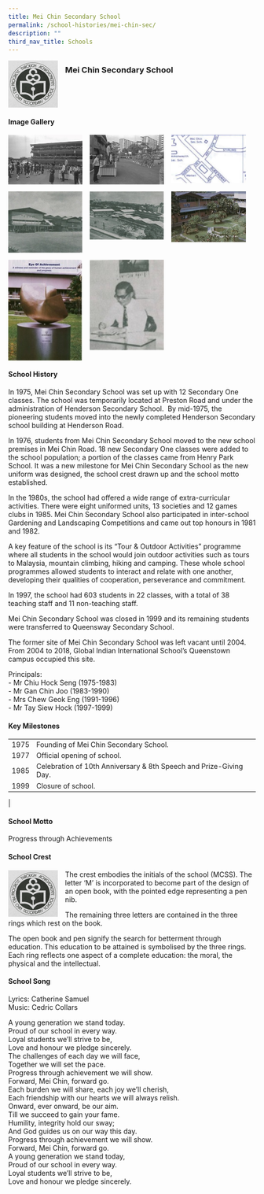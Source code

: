 ```yaml
---
title: Mei Chin Secondary School
permalink: /school-histories/mei-chin-sec/
description: ""
third_nav_title: Schools
---
```

<img src="/images/meichinsec1.png" style="width:20%;margin-right:15px;" align = "left">

### **Mei Chin Secondary School**

<br clear="left">

#### **Image Gallery**

<p><a href="https://d1yxymztqoj7qn.amplifyapp.com/images/meichinsec2.jpg">  
<img src="/images/meichinsec2.jpg" style="width:30%;margin-right:15px;" align = "left">
</a></p>

<p><a href="https://d1yxymztqoj7qn.amplifyapp.com/images/meichinsec3.jpg">  
<img src="/images/meichinsec3.jpg" style="width:30%;margin-right:15px;" align = "left">
</a></p>

<p><a href="https://d1yxymztqoj7qn.amplifyapp.com/images/meichinsec4.jpg">  
<img src="/images/meichinsec4.jpg" style="width:30%;margin-right:15px;" align = "left">
</a></p>

<br clear="left">

<p><a href="https://d1yxymztqoj7qn.amplifyapp.com/images/meichinsec5.jpg">  
<img src="/images/meichinsec5.jpg" style="width:30%;margin-right:15px;" align = "left">
</a></p>

<p><a href="https://d1yxymztqoj7qn.amplifyapp.com/images/meichinsec6.jpg">  
<img src="/images/meichinsec6.jpg" style="width:30%;margin-right:15px;" align = "left">
</a></p>

<p><a href="https://d1yxymztqoj7qn.amplifyapp.com/images/meichinsec9.jpg">  
<img src="/images/meichinsec9.jpg" style="width:30%;margin-right:15px;" align = "left">
</a></p>

<br clear="left">

<p><a href="https://d1yxymztqoj7qn.amplifyapp.com/images/meichinsec8.jpg">  
<img src="/images/meichinsec8.jpg" style="width:30%;margin-right:15px;" align = "left">
</a></p>

<p><a href="https://d1yxymztqoj7qn.amplifyapp.com/images/meichinsec7.jpg">  
<img src="/images/meichinsec7.jpg" style="width:30%;margin-right:15px;" align = "left">
</a></p>

<br clear="left">

#### **School History**
In 1975, Mei Chin Secondary School was set up with 12 Secondary One classes. The school was temporarily located at Preston Road and under the administration of Henderson Secondary School.  By mid-1975, the pioneering students moved into the newly completed Henderson Secondary school building at Henderson Road.

In 1976, students from Mei Chin Secondary School moved to the new school premises in Mei Chin Road. 18 new Secondary One classes were added to the school population; a portion of the classes came from Henry Park School. It was a new milestone for Mei Chin Secondary School as the new uniform was designed, the school crest drawn up and the school motto established.

In the 1980s, the school had offered a wide range of extra-curricular activities. There were eight uniformed units, 13 societies and 12 games clubs in 1985. Mei Chin Secondary School also participated in inter-school Gardening and Landscaping Competitions and came out top honours in 1981 and 1982.

A key feature of the school is its “Tour & Outdoor Activities” programme where all students in the school would join outdoor activities such as tours to Malaysia, mountain climbing, hiking and camping. These whole school programmes allowed students to interact and relate with one another, developing their qualities of cooperation, perseverance and commitment.

In 1997, the school had 603 students in 22 classes, with a total of 38 teaching staff and 11 non-teaching staff.

Mei Chin Secondary School was closed in 1999 and its remaining students were transferred to Queensway Secondary School.

The former site of Mei Chin Secondary School was left vacant until 2004. From 2004 to 2018, Global Indian International School’s Queenstown campus occupied this site.

Principals:<br>
\- Mr Chiu Hock Seng (1975-1983)<br>
\- Mr Gan Chin Joo (1983-1990)<br>
\- Mrs Chew Geok Eng (1991-1996)<br>
\- Mr Tay Siew Hock (1997-1999)

#### **Key Milestones**

|  |  |
|:---:|---|
| 1975 | Founding of Mei Chin Secondary School. |
| 1977 | Official opening of school. |
| 1985 | Celebration of 10th Anniversary & 8th Speech and Prize-Giving Day. |
| 1999 | Closure of school. |
|

#### **School Motto**
Progress through Achievements

#### **School Crest**
<img src="/images/meichinsec1.png" style="width:20%;margin-right:15px;" align = "left">

The crest embodies the initials of the school (MCSS). The letter ‘M’ is incorporated to become part of the design of an open book, with the pointed edge representing a pen nib. 

The remaining three letters are contained in the three rings which rest on the book.

The open book and pen signify the search for betterment through education. This education to be attained is symbolised by the three rings. Each ring reflects one aspect of a complete education: the moral, the physical and the intellectual.

#### **School Song**
Lyrics: Catherine Samuel<br>
Music: Cedric Collars<br>

A young generation we stand today.<br>
Proud of our school in every way.<br>
Loyal students we’ll strive to be,<br>
Love and honour we pledge sincerely.<br>
The challenges of each day we will face,<br>
Together we will set the pace.<br>
Progress through achievement we will show.<br>
Forward, Mei Chin, forward go.<br>
Each burden we will share, each joy we’ll cherish,<br>
Each friendship with our hearts we will always relish.<br>
Onward, ever onward, be our aim.<br>
Till we succeed to gain your fame.<br>
Humility, integrity hold our sway;<br>
And God guides us on our way this day.<br>
Progress through achievement we will show.<br>
Forward, Mei Chin, forward go.<br>
A young generation we stand today,<br>
Proud of our school in every way.<br>
Loyal students we’ll strive to be,<br>
Love and honour we pledge sincerely.